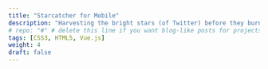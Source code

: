 ```yaml
---
title: "Starcatcher for Mobile"
description: "Harvesting the bright stars (of Twitter) before they burn out forever"
# repo: "#" # delete this line if you want blog-like posts for projects
tags: [CSS3, HTML5, Vue.js]
weight: 4
draft: false
---
```

